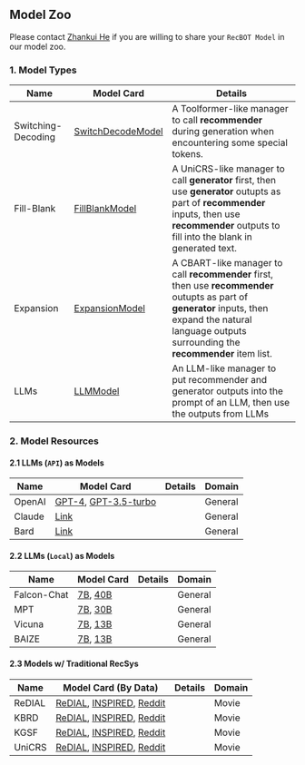 ## Model Zoo

Please contact [Zhankui He](zhh004@ucsd.edu) if you are willing to share your `RecBOT Model` in our model zoo.

### 1. Model Types

| Name               | Model Card              | Details                                                                                                                                                                                                   | 
|--------------------|-------------------------|-----------------------------------------------------------------------------------------------------------------------------------------------------------------------------------------------------------|
| Switching-Decoding | [SwitchDecodeModel](./) | A Toolformer-like manager to call **recommender** during generation when encountering some special tokens.                                                                                                |
| Fill-Blank         | [FillBlankModel](./)    | A UniCRS-like manager to call **generator** first, then use **generator** outupts as part of **recommender** inputs, then use **recommender** outputs to fill into the blank in generated text.           |
| Expansion          | [ExpansionModel](./)    | A CBART-like manager to call **recommender** first, then use **recommender** outupts as part of **generator** inputs, then expand the natural language outputs surrounding the **recommender** item list. |
| LLMs               | [LLMModel](./)          | An LLM-like manager to put recommender and generator outputs into the prompt of an LLM, then use the outputs from LLMs                                                                                    |

### 2. Model Resources

#### 2.1 LLMs (`API`) as Models

| Name   | Model Card                       | Details | Domain  |
|--------|----------------------------------|---------|---------|
| OpenAI | [GPT-4](./), [GPT-3.5-turbo](./) |         | General |
| Claude | [Link](./)                       |         | General |
| Bard   | [Link](./)                       |         | General |

#### 2.2 LLMs (`Local`) as Models

| Name        | Model Card          | Details | Domain  |
|-------------|---------------------|---------|---------|
| Falcon-Chat | [7B](./), [40B](./) |         | General |
| MPT         | [7B](./), [30B](./) |         | General |
| Vicuna      | [7B](./), [13B](./) |         | General |
| BAIZE       | [7B](./), [13B](./) |         | General |

#### 2.3 Models w/ Traditional RecSys

| Name   | Model Card (By Data)                       | Details | Domain |
|--------|--------------------------------------------|---------|--------|
| ReDIAL | [ReDIAL](./), [INSPIRED](./), [Reddit](./) |         | Movie  |
| KBRD   | [ReDIAL](./), [INSPIRED](./), [Reddit](./) |         | Movie  |
| KGSF   | [ReDIAL](./), [INSPIRED](./), [Reddit](./) |         | Movie  |
| UniCRS | [ReDIAL](./), [INSPIRED](./), [Reddit](./) |         | Movie  |